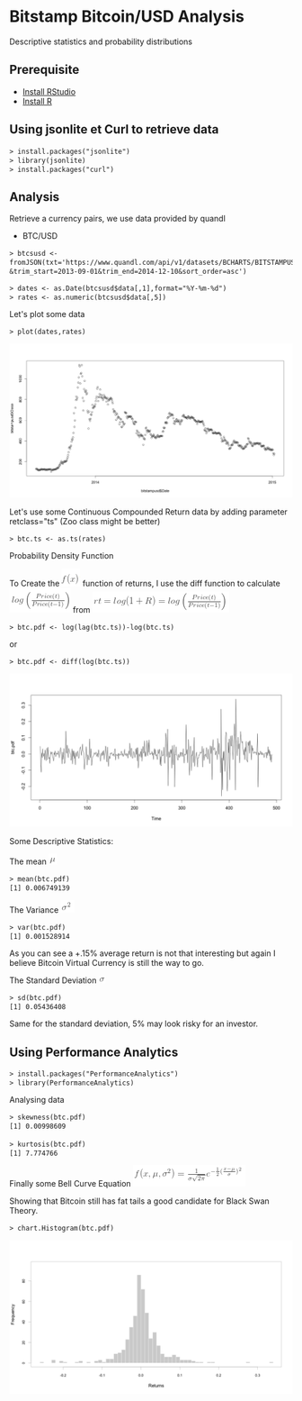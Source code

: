 



# Bitstamp Bitcoin/USD Analysis

Descriptive statistics and probability distributions  

## Prerequisite

* [Install RStudio](https://www.rstudio.com/products/rstudio/download/)
* [Install R](https://cran.r-project.org/)


## Using jsonlite et Curl to retrieve data

```
> install.packages("jsonlite")
> library(jsonlite)
> install.packages("curl")
```

## Analysis

Retrieve a currency pairs, we use data provided by quandl

* BTC/USD

```
> btcsusd <- fromJSON(txt='https://www.quandl.com/api/v1/datasets/BCHARTS/BITSTAMPUSD.json?&trim_start=2013-09-01&trim_end=2014-12-10&sort_order=asc')
```



```
> dates <- as.Date(btcsusd$data[,1],format="%Y-%m-%d")
> rates <- as.numeric(btcsusd$data[,5])
```

Let's plot some data

```
> plot(dates,rates)
```

![image](./images/rplot.png)

Let's use some Continuous Compounded Return data by adding parameter retclass="ts" (Zoo class might be better)

```
> btc.ts <- as.ts(rates)
```

Probability Density Function

To Create the ![image](./images/fx.png) function of returns, I use the diff function to calculate ![image](./images/lg.png) from ![image](./images/r.png)

```
> btc.pdf <- log(lag(btc.ts))-log(btc.ts)
```

or 

```
> btc.pdf <- diff(log(btc.ts))
```

![image](./images/rplot01.png)

Some Descriptive Statistics:

The mean ![image](./images/m.png)

```
> mean(btc.pdf)
[1] 0.006749139
```

The Variance ![image](./images/s_2.png)

```
> var(btc.pdf)
[1] 0.001528914
```

As you can see a +.15% average return is not that interesting but again I believe Bitcoin Virtual Currency is still the way to go.

The Standard Deviation ![image](./images/s.png)

```
> sd(btc.pdf)
[1] 0.05436408
```

Same for the standard deviation, 5% may look risky for an investor.

## Using Performance Analytics

```
> install.packages("PerformanceAnalytics")
> library(PerformanceAnalytics)
```

Analysing data  

```
> skewness(btc.pdf)
[1] 0.00998609

> kurtosis(btc.pdf)
[1] 7.774766
```

Finally some Bell Curve Equation ![image](./images/bc.png)

Showing that Bitcoin still has fat tails a good candidate for Black Swan Theory.

```
> chart.Histogram(btc.pdf)
```

![image](./images/rplot02.png)
